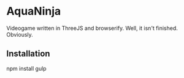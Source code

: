 # AquaNinja

Videogame written in ThreeJS and browserify. Well, it isn't finished. Obviously.

## Installation

  npm install
  gulp
